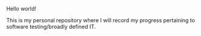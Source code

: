 Hello world!

This is my personal repository where I will record my progress pertaining to software testing/broadly defined IT.